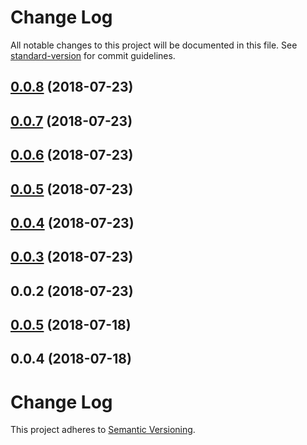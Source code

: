 # Change Log

All notable changes to this project will be documented in this file. See [standard-version](https://github.com/conventional-changelog/standard-version) for commit guidelines.

<a name="0.0.8"></a>
## [0.0.8](https://github.com/jiubao/postcss-value-spread/compare/v0.0.7...v0.0.8) (2018-07-23)



<a name="0.0.7"></a>
## [0.0.7](https://github.com/jiubao/postcss-value-spread/compare/v0.0.6...v0.0.7) (2018-07-23)



<a name="0.0.6"></a>
## [0.0.6](https://github.com/jiubao/postcss-value-spread/compare/v0.0.5...v0.0.6) (2018-07-23)



<a name="0.0.5"></a>
## [0.0.5](https://github.com/jiubao/postcss-value-spread/compare/v0.0.4...v0.0.5) (2018-07-23)



<a name="0.0.4"></a>
## [0.0.4](https://github.com/jiubao/postcss-value-spread/compare/v0.0.3...v0.0.4) (2018-07-23)



<a name="0.0.3"></a>
## [0.0.3](https://github.com/jiubao/postcss-value-spread/compare/v0.0.2...v0.0.3) (2018-07-23)



<a name="0.0.2"></a>
## 0.0.2 (2018-07-23)



<a name="0.0.5"></a>
## [0.0.5](https://github.com/jiubao/postcss-border-spread/compare/v0.0.4...v0.0.5) (2018-07-18)



<a name="0.0.4"></a>
## 0.0.4 (2018-07-18)



# Change Log
This project adheres to [Semantic Versioning](http://semver.org/).
